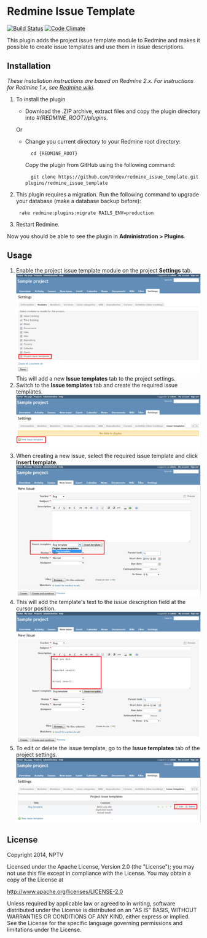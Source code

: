 # Redmine Issue Template

[![Build Status](https://travis-ci.org/Undev/redmine_issue_template.png?branch=master)](https://travis-ci.org/Undev/redmine_issue_template)
[![Code Climate](https://codeclimate.com/github/Undev/redmine_issue_template.png)](https://codeclimate.com/github/Undev/redmine_issue_template)

This plugin adds the project issue template module to Redmine and makes it possible to create issue templates and use them in issue descriptions.

## Installation

*These installation instructions are based on Redmine 2.x. For instructions for Redmine 1.x, see [Redmine wiki](http://www.redmine.org/projects/redmine/wiki/Plugins).*

1. To install the plugin
    * Download the .ZIP archive, extract files and copy the plugin directory into *#{REDMINE_ROOT}/plugins*.
    
    Or

    * Change you current directory to your Redmine root directory:  

            cd {REDMINE_ROOT}
 
      Copy the plugin from GitHub using the following command:

            git clone https://github.com/Undev/redmine_issue_template.git plugins/redmine_issue_template

2. This plugin requires a migration. Run the following command to upgrade your database (make a database backup before):  

        rake redmine:plugins:migrate RAILS_ENV=production

3. Restart Redmine.

Now you should be able to see the plugin in **Administration > Plugins**.

## Usage

1. Enable the project issue template module on the project **Settings** tab.  
  ![issue template module](issue_template_1.PNG)  
  This will add a new **Issue templates** tab to the project settings.
2. Switch to the **Issue templates** tab and create the required issue templates.
![create issue template](issue_template_2.PNG) 
3. When creating a new issue, select the required issue template and click **Insert template**.
![select issue template](issue_template_3.PNG) 
4. This will add the template's text to the issue description field at the cursor position.
![add issue template](issue_template_4.PNG) 
5. To edit or delete the issue template, go to the **Issue templates** tab of the project settings.
![edit issue template](issue_template_5.PNG) 

## License
Copyright 2014, NPTV

Licensed under the Apache License, Version 2.0 (the "License");
you may not use this file except in compliance with the License.
You may obtain a copy of the License at

http://www.apache.org/licenses/LICENSE-2.0

Unless required by applicable law or agreed to in writing, software
distributed under the License is distributed on an "AS IS" BASIS,
WITHOUT WARRANTIES OR CONDITIONS OF ANY KIND, either express or implied.
See the License for the specific language governing permissions and
limitations under the License.
